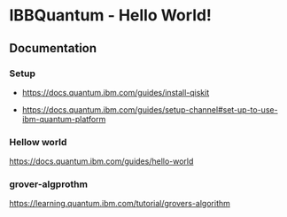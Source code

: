 # IBBQuantum - Hello World!

## Documentation

### Setup

- https://docs.quantum.ibm.com/guides/install-qiskit

- https://docs.quantum.ibm.com/guides/setup-channel#set-up-to-use-ibm-quantum-platform

### Hellow world

https://docs.quantum.ibm.com/guides/hello-world

### grover-algprothm

https://learning.quantum.ibm.com/tutorial/grovers-algorithm